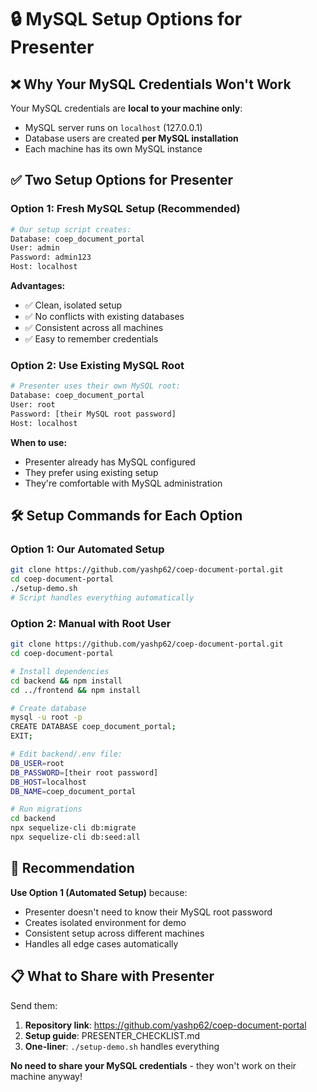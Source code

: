 # 🔒 MySQL Setup Options for Presenter

## ❌ Why Your MySQL Credentials Won't Work

Your MySQL credentials are **local to your machine only**:
- MySQL server runs on `localhost` (127.0.0.1)
- Database users are created **per MySQL installation**
- Each machine has its own MySQL instance

## ✅ Two Setup Options for Presenter

### Option 1: Fresh MySQL Setup (Recommended)
```bash
# Our setup script creates:
Database: coep_document_portal
User: admin  
Password: admin123
Host: localhost
```

**Advantages:**
- ✅ Clean, isolated setup
- ✅ No conflicts with existing databases
- ✅ Consistent across all machines
- ✅ Easy to remember credentials

### Option 2: Use Existing MySQL Root
```bash
# Presenter uses their own MySQL root:
Database: coep_document_portal
User: root
Password: [their MySQL root password]
Host: localhost
```

**When to use:**
- Presenter already has MySQL configured
- They prefer using existing setup
- They're comfortable with MySQL administration

## 🛠️ Setup Commands for Each Option

### Option 1: Our Automated Setup
```bash
git clone https://github.com/yashp62/coep-document-portal.git
cd coep-document-portal
./setup-demo.sh
# Script handles everything automatically
```

### Option 2: Manual with Root User
```bash
git clone https://github.com/yashp62/coep-document-portal.git
cd coep-document-portal

# Install dependencies
cd backend && npm install
cd ../frontend && npm install

# Create database
mysql -u root -p
CREATE DATABASE coep_document_portal;
EXIT;

# Edit backend/.env file:
DB_USER=root
DB_PASSWORD=[their root password]
DB_HOST=localhost
DB_NAME=coep_document_portal

# Run migrations
cd backend
npx sequelize-cli db:migrate
npx sequelize-cli db:seed:all
```

## 🎯 Recommendation

**Use Option 1 (Automated Setup)** because:
- Presenter doesn't need to know their MySQL root password
- Creates isolated environment for demo
- Consistent setup across different machines
- Handles all edge cases automatically

## 📋 What to Share with Presenter

Send them:
1. **Repository link**: https://github.com/yashp62/coep-document-portal
2. **Setup guide**: PRESENTER_CHECKLIST.md
3. **One-liner**: `./setup-demo.sh` handles everything

**No need to share your MySQL credentials** - they won't work on their machine anyway!